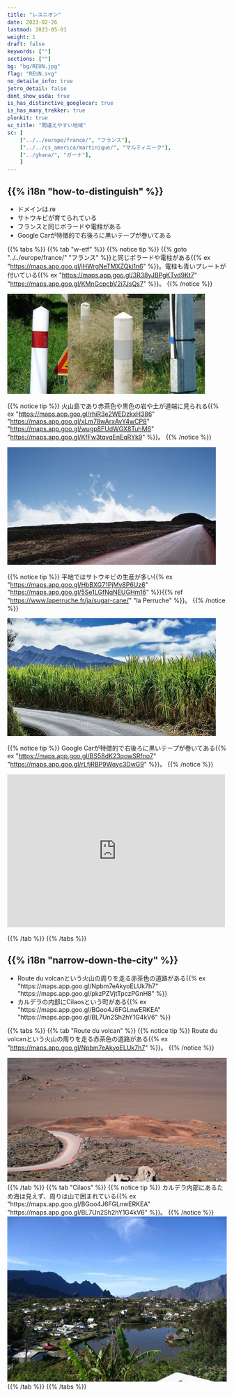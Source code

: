 ```yaml
---
title: "レユニオン"
date: 2023-02-26
lastmod: 2023-05-01
weight: 1
draft: false
keywords: [""]
sections: [""]
bg: "bg/REUN.jpg"
flag: "REUN.svg"
no_detaile_info: true
jetro_detail: false
dont_show_usda: true
is_has_distinctive_googlecar: true
is_has_many_trekker: true
plonkit: true
sc_title: "間違えやすい地域"
sc: [
    ["../../europe/france/", "フランス"],
    ["../../cs_america/martinique/", "マルティニーク"],
    ["../ghana/", "ガーナ"],
    ]
---
```


<div class="main-desciption country-description">
    <h2 class="section-title">{{% i18n "how-to-distinguish" %}}</h2>
    <ul class="rule-list">
        <li>ドメインは<span class="quiz">.re</span></li>
        <li><span class="quiz">サトウキビ</span>が育てられている</li>
        <li>フランスと同じボラードや電柱がある</li>
        <li>Google Carが特徴的で<span class="quiz">右後ろ</span>に黒いテープが巻いてある</li>
    </ul>
</div>

{{% tabs %}}
{{% tab "w-etf" %}}
{{% notice tip %}}
{{% goto "../../europe/france/" "フランス" %}}と同じボラードや電柱がある{{% ex "https://maps.app.goo.gl/jHWrgNeTMXZQki1n6" %}}。電柱も青いプレートが付いている{{% ex "https://maps.app.goo.gl/3R38yJBPgKTvd9Kt7" "https://maps.app.goo.gl/KMnGcpcbV2i7JsQs7" %}}。
{{% /notice %}}
<div class="googlemap-if">
<img src="b2.jpg" width="90%">
</div>

{{% notice tip %}}
火山島であり赤茶色や黒色の岩や土が道端に見られる{{% ex "https://maps.app.goo.gl/rhiR3e2WEDzkxH386" "https://maps.app.goo.gl/xLm78wArxAvY4wCP8" "https://maps.app.goo.gl/wugp8FUdWGX8TuhM6" "https://maps.app.goo.gl/KfFw3tqvqEnEqRYk9" %}}。
{{% /notice %}}
<div class="googlemap-if">
<img src="./road_volcano_reunion_island.jpg" width="95%">
</div>

{{% notice tip %}}
平地ではサトウキビの生産が多い{{% ex "https://maps.app.goo.gl/HbBXG71PjMv8P6Uz6" "https://maps.app.goo.gl/5Se1LGfNqNEUGHm16" %}}{{% ref "https://www.laperruche.fr/ja/sugar-cane/" "la Perruche" %}}。
{{% /notice %}}
<div class="googlemap-if">
<img src="./canne_a_sucre_de.jpg" width="95%">
</div>

{{% notice tip %}}
Google Carが特徴的で<span class="quiz">右後ろ</span>に黒いテープが巻いてある{{% ex "https://maps.app.goo.gl/BS58dK23qowSRfno7" "https://maps.app.goo.gl/rLfjRBP9Wqyc3DwG9" %}}。
{{% /notice %}}
<div class="googlemap-if">
<iframe src="https://www.google.com/maps/embed?pb=!4v1686044630522!6m8!1m7!1sAXol-Yi0wMSrQCLjDYZ5kg!2m2!1d-21.21776473792954!2d55.56099119881759!3f7.073825579935257!4f-89!5f0.41939995202028907" width="500" height="350" style="border:0;" allowfullscreen="" loading="lazy" referrerpolicy="no-referrer-when-downgrade"></iframe>
</div>

{{% /tab %}}
{{% /tabs  %}}


<div class="main-desciption area-description">
    <h2 class="section-title">{{% i18n "narrow-down-the-city" %}}</h2>
    <ul class="rule-list">
        <li>Route du volcanという火山の周りを走る赤茶色の道路がある{{% ex "https://maps.app.goo.gl/Npbm7eAkyoELUk7h7" "https://maps.app.goo.gl/pkzPZVjtTpczPGnH8" %}}</li>
        <li>カルデラの内部にCilaosという町がある{{% ex "https://maps.app.goo.gl/BGoo4J6FGLnwERKEA" "https://maps.app.goo.gl/BL7Un2Sh2hY1G4kV6" %}}</li>
    </ul>
</div>



{{% tabs %}}
{{% tab "Route du volcan" %}}
{{% notice tip %}}
Route du volcanという火山の周りを走る赤茶色の道路がある{{% ex "https://maps.app.goo.gl/Npbm7eAkyoELUk7h7" %}}。
{{% /notice %}}
<div class="googlemap-if no-margin">
<img src="./reunion-island-422071_1280.jpg" width="625px">
</div>
{{% /tab %}}
{{% tab "Cilaos" %}}
{{% notice tip %}}
カルデラ内部にあるため海は見えず、周りは山で囲まれている{{% ex "https://maps.app.goo.gl/BGoo4J6FGLnwERKEA" "https://maps.app.goo.gl/BL7Un2Sh2hY1G4kV6" %}}。
{{% /notice %}}
<div class="googlemap-if no-margin">
<img src="./cilaos_marre_joncs.jpg" width="625px">
</div>
{{% /tab %}}
{{% /tabs %}}